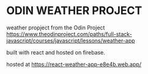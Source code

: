# ODIN WEATHER PROJECT

weather propject from the Odin Project
https://www.theodinproject.com/paths/full-stack-javascript/courses/javascript/lessons/weather-app

built with react and hosted on firebase.

hosted at
https://react-weather-app-e8e4b.web.app/
